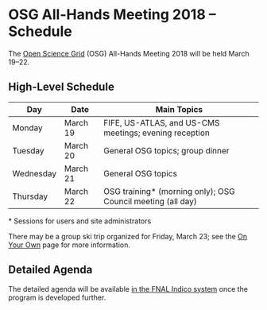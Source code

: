 # OSG All-Hands Meeting 2018 &ndash; Schedule

The [Open Science Grid](https://www.opensciencegrid.org) (OSG) All-Hands Meeting 2018 will be held March 19&ndash;22.

## High-Level Schedule

Day       | Date     | Main Topics
--------- | -------- | ----------------------------------------------------------
Monday    | March 19 | FIFE, US-ATLAS, and US-CMS meetings; evening reception
Tuesday   | March 20 | General OSG topics; group dinner
Wednesday | March 21 | General OSG topics
Thursday  | March 22 | OSG training* (morning only); OSG Council meeting (all day)

\* Sessions for users and site administrators

There may be a group ski trip organized for Friday, March 23; see the [On Your Own](on-your-own.md) page for more
information.

## Detailed Agenda

The detailed agenda will be available [in the FNAL Indico system](https://indico.fnal.gov/event/15344/) once the program
is developed further.
